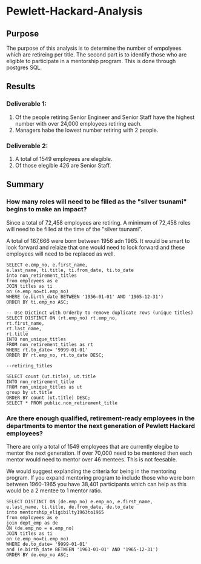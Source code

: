 # Pewlett-Hackard-Analysis

## Purpose
The purpose of this analysis is to determine the number of empolyees which are retireing per title. The second part is to identify those who are eligible to participate in a mentorship program. This is done through postgres SQL.

## Results

### Deliverable 1: 
1. Of the people retiring Senior Engineer and Senior Staff have the highest number with over 24,000 employees retiring each.
2. Managers habe the lowest number retiring with 2 people.

### Deliverable 2:
1. A total of 1549 employees are elegible.
2. Of those elegible 426 are Senior Staff.

## Summary
### How many roles will need to be filled as the "silver tsunami" begins to make an impact?
Since a total of 72,458 employees are retiring. A minimum of 72,458 roles will need to be filled at the time of the "silver tsunami". 

A total of 167,666 were born between 1956 adn 1965. It would be smart to look forward and relaize that one would need to look forward and these employees will need to be replaced as well. 
```
SELECT e.emp_no, e.first_name,
e.last_name, ti.title, ti.from_date, ti.to_date
into non_retirement_titles
from employees as e
JOIN titles as ti
on (e.emp_no=ti.emp_no)
WHERE (e.birth_date BETWEEN '1956-01-01' AND '1965-12-31')
ORDER BY ti.emp_no ASC;

-- Use Dictinct with Orderby to remove duplicate rows (unique titles)
SELECT DISTINCT ON (rt.emp_no) rt.emp_no,
rt.first_name,
rt.last_name,
rt.title
INTO non_unique_titles
FROM non_retirement_titles as rt
WHERE rt.to_date= '9999-01-01'
ORDER BY rt.emp_no, rt.to_date DESC;

--retiring_titles

SELECT count (ut.title), ut.title
INTO non_retirement_title
FROM non_unique_titles as ut
group by ut.title
ORDER BY count (ut.title) DESC;
SELECT * FROM public.non_retirement_title
```
### Are there enough qualified, retirement-ready employees in the departments to mentor the next generation of Pewlett Hackard employees?

There are only a total of 1549 employees that are currently elegibe to mentor the next generation. If over 70,000 need to be mentored then each mentor would need to mentor over 46 mentees. This is not feesable. 

We would suggest explanding the criteria for being in the mentoring program.
If you expand mentoring program to include those who were born between 1960-1965 you have 38,401 participants which can help as this would be a 2 mentee to 1 mentor ratio.

```
SELECT DISTINCT ON (de.emp_no) e.emp_no, e.first_name,
e.last_name, ti.title, de.from_date, de.to_date
into mentorship_eligibilty1963to1965
from employees as e
join dept_emp as de
ON (de.emp_no = e.emp_no)
JOIN titles as ti
on (e.emp_no=ti.emp_no)
WHERE de.to_date= '9999-01-01'
and (e.birth_date BETWEEN '1963-01-01' AND '1965-12-31')
ORDER BY de.emp_no ASC;
```
